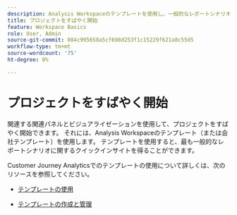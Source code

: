 ```yaml
---
description: Analysis Workspaceのテンプレートを使用し、一般的なレポートシナリオに基づいてプロジェクトをすばやく開始する方法を説明します。
title: プロジェクトをすばやく開始
feature: Workspace Basics
role: User, Admin
source-git-commit: 084c995658a5cf698d253f1c15229f621a8c55d5
workflow-type: tm+mt
source-wordcount: '75'
ht-degree: 8%

---
```


# プロジェクトをすばやく開始

関連する関連パネルとビジュアライゼーションを使用して、プロジェクトをすばやく開始できます。 それには、Analysis Workspaceのテンプレート（または会社テンプレート）を使用します。 テンプレートを使用すると、最も一般的なレポートシナリオに関するクイックインサイトを得ることができます。

Customer Journey Analyticsでのテンプレートの使用について詳しくは、次のリソースを参照してください。

* [テンプレートの使用](/help/analysis-workspace/templates/use-templates.md)

* [テンプレートの作成と管理](/help/analysis-workspace/templates/create-templates.md)


